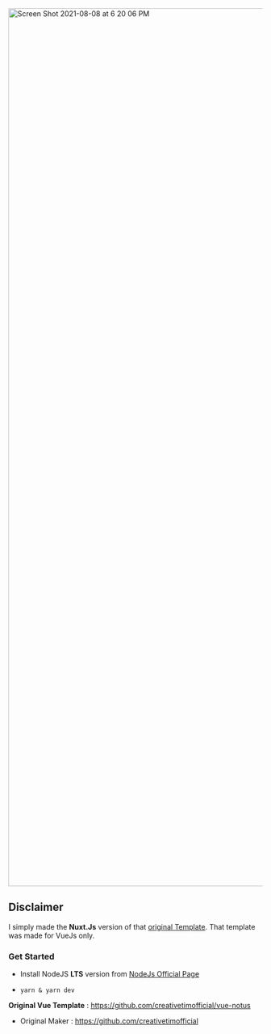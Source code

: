 
<img width="1736" alt="Screen Shot 2021-08-08 at 6 20 06 PM" src="https://user-images.githubusercontent.com/57079606/128628715-57eb1edf-960c-4df7-ac06-8b53e42e3979.png">



## Disclaimer

I simply made the **Nuxt.Js** version of that [original Template](https://github.com/creativetimofficial/vue-notus). That template was made for VueJs only.

### Get Started

- Install NodeJS **LTS** version from <a href="https://nodejs.org/en/?ref=creativetim">NodeJs Official Page</a>

- `yarn & yarn dev`




**Original Vue Template** : https://github.com/creativetimofficial/vue-notus
* Original Maker :  https://github.com/creativetimofficial

